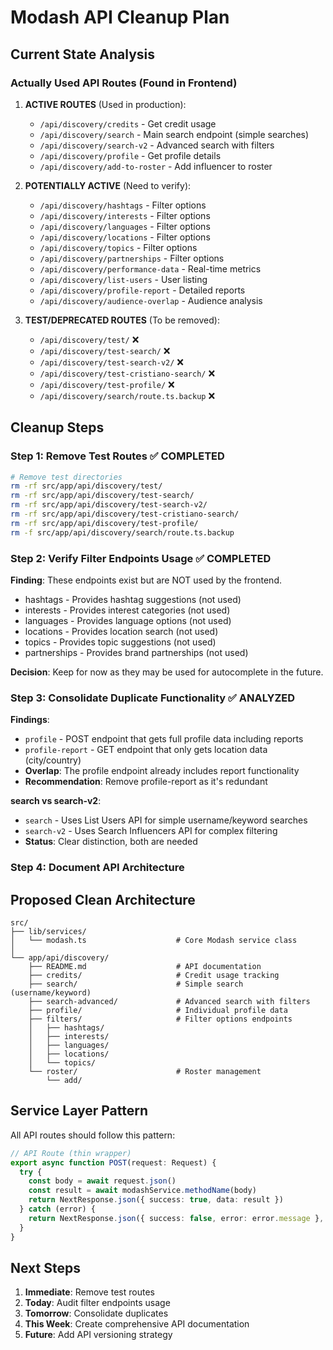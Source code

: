 # Modash API Cleanup Plan

## Current State Analysis

### Actually Used API Routes (Found in Frontend)

1. **ACTIVE ROUTES** (Used in production):
   - `/api/discovery/credits` - Get credit usage
   - `/api/discovery/search` - Main search endpoint (simple searches)
   - `/api/discovery/search-v2` - Advanced search with filters
   - `/api/discovery/profile` - Get profile details
   - `/api/discovery/add-to-roster` - Add influencer to roster

2. **POTENTIALLY ACTIVE** (Need to verify):
   - `/api/discovery/hashtags` - Filter options
   - `/api/discovery/interests` - Filter options
   - `/api/discovery/languages` - Filter options
   - `/api/discovery/locations` - Filter options
   - `/api/discovery/topics` - Filter options
   - `/api/discovery/partnerships` - Filter options
   - `/api/discovery/performance-data` - Real-time metrics
   - `/api/discovery/list-users` - User listing
   - `/api/discovery/profile-report` - Detailed reports
   - `/api/discovery/audience-overlap` - Audience analysis

3. **TEST/DEPRECATED ROUTES** (To be removed):
   - `/api/discovery/test/` ❌
   - `/api/discovery/test-search/` ❌
   - `/api/discovery/test-search-v2/` ❌
   - `/api/discovery/test-cristiano-search/` ❌
   - `/api/discovery/test-profile/` ❌
   - `/api/discovery/search/route.ts.backup` ❌

## Cleanup Steps

### Step 1: Remove Test Routes ✅ COMPLETED
```bash
# Remove test directories
rm -rf src/app/api/discovery/test/
rm -rf src/app/api/discovery/test-search/
rm -rf src/app/api/discovery/test-search-v2/
rm -rf src/app/api/discovery/test-cristiano-search/
rm -rf src/app/api/discovery/test-profile/
rm -f src/app/api/discovery/search/route.ts.backup
```

### Step 2: Verify Filter Endpoints Usage ✅ COMPLETED
**Finding**: These endpoints exist but are NOT used by the frontend.
- hashtags - Provides hashtag suggestions (not used)
- interests - Provides interest categories (not used)
- languages - Provides language options (not used) 
- locations - Provides location search (not used)
- topics - Provides topic suggestions (not used)
- partnerships - Provides brand partnerships (not used)

**Decision**: Keep for now as they may be used for autocomplete in the future.

### Step 3: Consolidate Duplicate Functionality ✅ ANALYZED
**Findings**:
- `profile` - POST endpoint that gets full profile data including reports
- `profile-report` - GET endpoint that only gets location data (city/country)
- **Overlap**: The profile endpoint already includes report functionality
- **Recommendation**: Remove profile-report as it's redundant

**search vs search-v2**:
- `search` - Uses List Users API for simple username/keyword searches
- `search-v2` - Uses Search Influencers API for complex filtering
- **Status**: Clear distinction, both are needed

### Step 4: Document API Architecture

## Proposed Clean Architecture

```
src/
├── lib/services/
│   └── modash.ts                    # Core Modash service class
│
└── app/api/discovery/
    ├── README.md                    # API documentation
    ├── credits/                     # Credit usage tracking
    ├── search/                      # Simple search (username/keyword)
    ├── search-advanced/             # Advanced search with filters
    ├── profile/                     # Individual profile data
    ├── filters/                     # Filter options endpoints
    │   ├── hashtags/
    │   ├── interests/
    │   ├── languages/
    │   ├── locations/
    │   └── topics/
    └── roster/                      # Roster management
        └── add/
```

## Service Layer Pattern

All API routes should follow this pattern:

```typescript
// API Route (thin wrapper)
export async function POST(request: Request) {
  try {
    const body = await request.json()
    const result = await modashService.methodName(body)
    return NextResponse.json({ success: true, data: result })
  } catch (error) {
    return NextResponse.json({ success: false, error: error.message }, { status: 500 })
  }
}
```

## Next Steps

1. **Immediate**: Remove test routes
2. **Today**: Audit filter endpoints usage
3. **Tomorrow**: Consolidate duplicates
4. **This Week**: Create comprehensive API documentation
5. **Future**: Add API versioning strategy